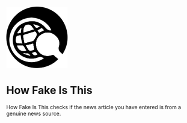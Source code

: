 ![Logo](image/readmelogo.png)
# How Fake Is This
How Fake Is This checks if the news article you have entered is from a genuine news source.
